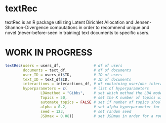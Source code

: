 # textRec
textRec is an R package utilizing Latent Dirichlet Allocation and Jensen-Shannon-Divergence computations in order to recommend unique and novel (never-before-seen in training) text documents to specific users. 


# WORK IN PROGRESS

```R 
textRec(users = users_df,               # df of users
        documents = text_df,            # df of documents
        user_ID = users_df$ID,          # ID of users
        text_ID = text_df$ID,           # ID of documents
        interactions = interactions_df, # df containing user/doc interactions
        hyperparameters = c(            # list of hyperparameters
                LDAmethod = "Gibbs",    # set which method the LDA model should use
                Topics = 50,            # set the K number of topics with which to run the LDA model
                automate_topics = FALSE # set if number of topics should be automated
                alpha = 0.2,            # set alpha hyperparameter for the LDA model
                seed = 123,             # set random seed 
                JSDmax = 0.08))         # set JSDmax in order for a row to qualify as a recommendation
        
```
